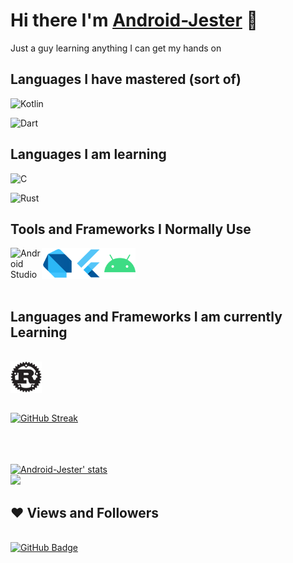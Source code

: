 # Hi there I'm <a href="https://github.com/Android-Jester">Android-Jester</a> 👋  
  <p>Just a guy learning anything I can get my hands on</p>

## Languages I have mastered (sort of)
   ![Kotlin](https://img.shields.io/badge/kotlin-purple?style=for-the-badge&logo=kotlin)

   ![Dart](https://img.shields.io/badge/dart-blue?style=for-the-badge&logo=dart)
## Languages I am learning
![C](https://img.shields.io/badge/c-orange?style=for-the-badge&logo=c)

![Rust](https://img.shields.io/badge/rust-orange?style=for-the-badge&logo=rust)
<br/>

## Tools and Frameworks I Normally Use
<div>

<img align="left" alt="Android Studio" width="50px" src="https://1.bp.blogspot.com/-LgTa-xDiknI/X4EflN56boI/AAAAAAAAPuk/24YyKnqiGkwRS9-_9suPKkfsAwO4wHYEgCLcBGAsYHQ/s0/image9.png"/>

<img align="left" alt="Dart" width="50px" src="https://raw.githubusercontent.com/github/explore/80688e429a7d4ef2fca1e82350fe8e3517d3494d/topics/dart/dart.png" />

<img align="left" alt="Flutter" width="50px" src="https://raw.githubusercontent.com/github/explore/80688e429a7d4ef2fca1e82350fe8e3517d3494d/topics/flutter/flutter.png" />

<img align="left" alt="Android SDK" width="50px" src="https://raw.githubusercontent.com/github/explore/8baf984947f4d9c32006bd03fa4c51ff91aadf8d/topics/android/android.png" />
</div>
<br /><br /><br /><br />

## Languages and Frameworks I am currently Learning
<br/>
<div>
<img align="left" alt="Rust" width="50px" src="https://raw.githubusercontent.com/github/explore/80688e429a7d4ef2fca1e82350fe8e3517d3494d/topics/rust/rust.png" /> 
</div>
<br/>
<br/>
<br/>
<br/>


[![GitHub Streak](https://streak-stats.demolab.com?user=Android-Jester&theme=material-palenight&hide_border=true&border_radius=20&date_format=%5BY%20%5DM%20j&fire=EB5454&currStreakNum=EB5454)](https://git.io/streak-stats)
<br/>
<br/>
<br/>
<br/>


[![Android-Jester' stats](https://github-readme-stats.vercel.app/api?username=Android-Jester&show_icons=true&theme=tokyonight&title_color=blue&scount_private=true)](https://lk-readme-stats.vercel.app/)
<br/>
<a href="https://lk-readme-stats.vercel.app">
  <img src="https://github-readme-stats.vercel.app/api/top-langs/?username=Android-Jester&hide=html&theme=tokyonight&title_color=blue&count_private=true&layout=compact">
</a>

## ❤ Views and Followers
<!-- <a href="https://github.com/Sami64/github-profile-views-counter">
    <img src="https://komarev.com/ghpvc/?username=Android-Jester">
</a> -->
<br/>
<a href="https://github.com/Sami64?tab=followers"><img src="https://img.shields.io/github/followers/Android-Jester?label=Followers&style=social" alt="GitHub Badge"></a>
